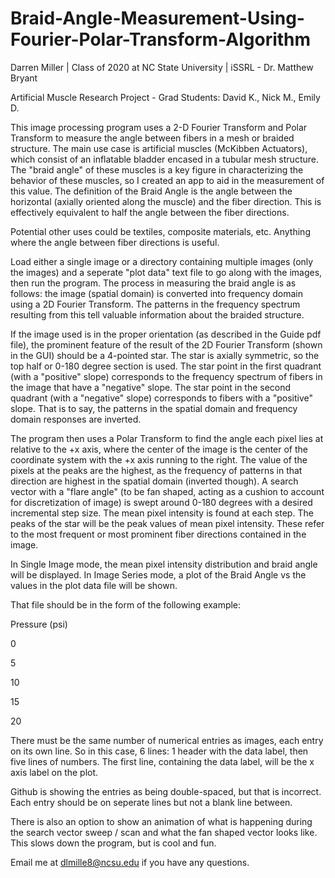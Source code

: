 # Braid-Angle-Measurement-Using-Fourier-Polar-Transform-Algorithm
Darren Miller | Class of 2020 at NC State University | iSSRL - Dr. Matthew Bryant

Artificial Muscle Research Project - Grad Students: David K., Nick M., Emily D. 

This image processing program uses a 2-D Fourier Transform and Polar Transform to measure the angle between fibers
in a mesh or braided structure. The main use case is artificial muscles (McKibben Actuators), which consist of an 
inflatable bladder encased in a tubular mesh structure. The "braid angle" of these muscles is a key figure in 
characterizing the behavior of these muscles, so I created an app to aid in the measurement of this value. The definition
of the Braid Angle is the angle between the horizontal (axially oriented along the muscle) and the fiber direction. 
This is effectively equivalent to half the angle between the fiber directions.

Potential other uses could be textiles, composite materials, etc. Anything where the angle between fiber directions is useful.

Load either a single image or a directory containing multiple images (only the images) and a seperate "plot data" text file to go 
along with the images, then run the program. The process in measuring the braid angle is as follows: the image (spatial domain)
is converted into frequency domain using a 2D Fourier Transform. The patterns in the frequency spectrum resulting from this
tell valuable information about the braided structure. 

If the image used is in the proper orientation (as described in the Guide pdf file), the prominent feature of the result 
of the 2D Fourier Transform (shown in the GUI) should be a 4-pointed star. The star is axially symmetric, so the top half 
or 0-180 degree section is used. The star point in the first quadrant (with a "positive" slope) corresponds to the frequency 
spectrum of fibers in the image that have a "negative" slope. The star point in the second quadrant (with a "negative" slope)
corresponds to fibers with a "positive" slope. That is to say, the patterns in the spatial domain and frequency domain 
responses are inverted. 

The program then uses a Polar Transform to find the angle each pixel lies at relative to the +x axis, where the center of the image
is the center of the coordinate system with the +x axis running to the right. The value of the pixels at the peaks are the highest, 
as the frequency of patterns in that direction are highest in the spatial domain (inverted though). A search vector with a "flare 
angle" (to be fan shaped, acting as a cushion to account for discretization of image) is swept around 0-180 degrees with a 
desired incremental step size. The mean pixel intensity is found at each step. The peaks of the star will be the peak values of 
mean pixel intensity. These refer to the most frequent or most prominent fiber directions contained in the image. 

In Single Image mode, the mean pixel intensity distribution and braid angle will be displayed. In Image Series mode, a plot of the 
Braid Angle vs the values in the plot data file will be shown. 

That file should be in the form of the following example:

Pressure (psi)

0  

5

10

15


20

There must be the same number of numerical entries as images, each entry on its own line. So in this case, 6 lines: 1 header with the data label, then five lines of numbers. The first line, containing the data label, will be the x axis label on the plot. 

Github is showing the entries as being double-spaced, but that is incorrect. Each entry should be on seperate lines but not a blank line between.

There is also an option to show an animation of what is happening during the search vector sweep / scan and what the fan shaped vector 
looks like. This slows down the program, but is cool and fun.

Email me at dlmille8@ncsu.edu if you have any questions.
